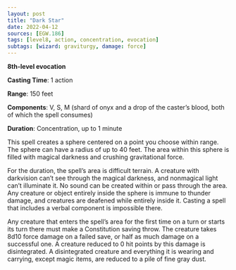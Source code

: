 ```yaml
---
layout: post
title: "Dark Star"
date: 2022-04-12
sources: [EGW.186]
tags: [level8, action, concentration, evocation]
subtags: [wizard: graviturgy, damage: force]
---
```


**8th-level evocation**

**Casting Time**: 1 action

**Range**: 150 feet

**Components**: V, S, M (shard of onyx and a drop of the caster’s blood, both of which the spell consumes)

**Duration**: Concentration, up to 1 minute

This spell creates a sphere centered on a point you choose within range. The sphere can have a radius of up to 40 feet. The area within this sphere is filled with magical darkness and crushing gravitational force.

For the duration, the spell’s area is difficult terrain. A creature with darkvision can’t see through the magical darkness, and nonmagical light can’t illuminate it. No sound can be created within or pass through the area. Any creature or object entirely inside the sphere is immune to thunder damage, and creatures are deafened while entirely inside it. Casting a spell that includes a verbal component is impossible there.

Any creature that enters the spell’s area for the first time on a turn or starts its turn there must make a Constitution saving throw. The creature takes 8d10 force damage on a failed save, or half as much damage on a successful one. A creature reduced to 0 hit points by this damage is disintegrated. A disintegrated creature and everything it is wearing and carrying, except magic items, are reduced to a pile of fine gray dust.
